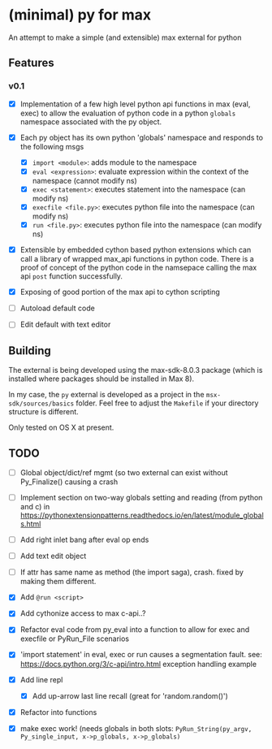 # (minimal) py for max

An attempt to make a simple (and extensible) max external for python


## Features

### v0.1

- [x] Implementation of a few high level python api functions in max (eval, exec) to allow the evaluation of python code in a python `globals` namespace associated with the py object.
- [x] Each py object has its own python 'globals' namespace and responds to the following msgs
	- [x] `import <module>`: adds module to the namespace
	- [x] `eval <expression>`: evaluate expression within the context of the namespace (cannot modify ns)
	- [x] `exec <statement>`: executes statement into the namespace (can modify ns)
	- [x] `execfile <file.py>`: executes python file into the namespace (can modify ns)
	- [x] `run <file.py>`: executes python file into the namespace (can modify ns)

- [x] Extensible by embedded cython based python extensions which can call a library of wrapped max_api functions in python code. There is a proof of concept of the python code in the namsepace calling the max api `post` function successfully.
- [x] Exposing of good portion of the max api to cython scripting
- [ ] Autoload default code
- [ ] Edit default with text editor


## Building

The external is being developed using the max-sdk-8.0.3 package (which is installed where packages should be installed in Max 8).

In my case, the `py` external is developed as a project in the `msx-sdk/sources/basics` folder. Feel free to adjust the `Makefile` if your directory structure is different.

Only tested on OS X at present.


## TODO


- [ ] Global object/dict/ref mgmt (so two external can exist without Py_Finalize() causing a crash
- [ ] Implement section on two-way globals setting and reading (from python and c) in https://pythonextensionpatterns.readthedocs.io/en/latest/module_globals.html
- [ ] Add right inlet bang after eval op ends
- [ ] Add text edit object
- [ ] If attr has same name as method (the import saga), crash. fixed by making them different.
- [x] Add `@run <script>`
- [x] Add cythonize access to max c-api..?
- [x] Refactor eval code from py_eval into a function to allow for exec and execfile or PyRun_File scenarios
- [x] 'import statement' in eval, exec or run causes a segmentation fault. see: https://docs.python.org/3/c-api/intro.html exception handling example
- [x] Add line repl
	- [x] Add up-arrow last line recall (great for 'random.random()')
- [x] Refactor into functions
- [x] make exec work! (needs globals in both slots: `PyRun_String(py_argv, Py_single_input, x->p_globals, x->p_globals)`


